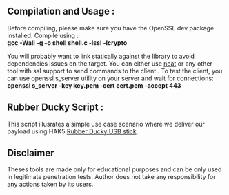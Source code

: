 

## Compilation and Usage :
 
  Before compiling, please make sure you have the OpenSSL dev package installed.
  Compile using : </br>
       <b> gcc -Wall -g -o shell shell.c -lssl -lcrypto </b></br>

  You will probably want to link statically against the library to avoid dependencies issues on the target. 
  You can either use [ncat](http://edoceo.com/cli/ncat) or any other tool with ssl support to send commands to the client .
  To test the client, you can use openssl s_server utility on your server and wait for connections: </br>
       <b>openssl s_server -key key.pem -cert cert.pem -accept 443</b>



## Rubber Ducky Script :
  
  This script illusrates a simple use case scenario where we deliver our payload using HAK5 [Rubber Ducky USB stick](https://ducktoolkit.com).


## Disclaimer
Theses tools are made only for educational purposes and can be only used in legitimate penetration tests. Author does not take any responsibility for any actions taken by its users.
